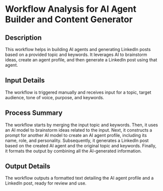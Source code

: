 # Workflow Analysis for AI Agent Builder and Content Generator

## Description
This workflow helps in building AI agents and generating LinkedIn posts based on a provided topic and keywords. It leverages AI to brainstorm ideas, create an agent profile, and then generate a LinkedIn post using that agent.

## Input Details
The workflow is triggered manually and receives input for a topic, target audience, tone of voice, purpose, and keywords.

## Process Summary
The workflow starts by merging the input topic and keywords. Then, it uses an AI model to brainstorm ideas related to the input. Next, it constructs a prompt for another AI model to create an AI agent profile, including its name, role, and personality. Subsequently, it generates a LinkedIn post based on the created AI agent and the original topic and keywords. Finally, it formats the output by combining all the AI-generated information.

## Output Details
The workflow outputs a formatted text detailing the AI agent profile and a LinkedIn post, ready for review and use.

